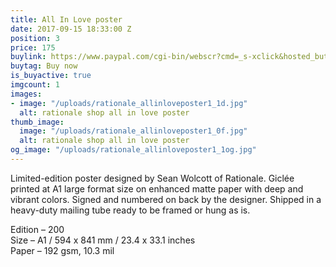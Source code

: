 ```yaml
---
title: All In Love poster
date: 2017-09-15 18:33:00 Z
position: 3
price: 175
buylink: https://www.paypal.com/cgi-bin/webscr?cmd=_s-xclick&hosted_button_id=H64FABCG2YSSY
buytag: Buy now
is_buyactive: true
imgcount: 1
images:
- image: "/uploads/rationale_allinloveposter1_1d.jpg"
  alt: rationale shop all in love poster
thumb_image:
  image: "/uploads/rationale_allinloveposter1_0f.jpg"
  alt: rationale shop all in love poster
og_image: "/uploads/rationale_allinloveposter1_1og.jpg"
---
```


Limited-edition poster designed by Sean Wolcott of Rationale. Giclée printed at A1 large format size on enhanced matte paper with deep and vibrant colors. Signed and numbered on back by the designer. Shipped in a heavy-duty mailing tube ready to be framed or hung as is.

Edition – 200 <br>
Size – A1 / 594 x 841 mm / 23.4 x 33.1 inches <br>
Paper – 192 gsm, 10.3 mil